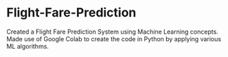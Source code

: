 # Flight-Fare-Prediction
Created a Flight Fare Prediction System using Machine Learning concepts. Made use of Google Colab to create the code in Python by applying various ML algorithms.
